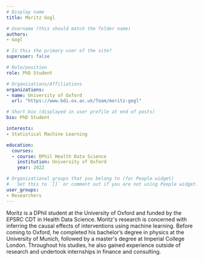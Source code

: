 ```yaml
---
# Display name
title: Moritz Gogl

# Username (this should match the folder name)
authors:
- Gogl

# Is this the primary user of the site?
superuser: false

# Role/position
role: PhD Student

# Organizations/Affiliations
organizations:
- name: University of Oxford
  url: "https://www.bdi.ox.ac.uk/Team/moritz-gogl"

# Short bio (displayed in user profile at end of posts)
bio: PhD Student

interests:
- Statistical Machine Learning

education:
  courses:
  - course: DPhil Health Data Science
    institution: University of Oxford
    year: 2022

# Organizational groups that you belong to (for People widget)
#   Set this to `[]` or comment out if you are not using People widget.
user_groups:
- Researchers
---
```


Moritz is a DPhil student at the University of Oxford and funded by the EPSRC CDT in Health Data Science. Moritz's research is concerned with inferring the causal effects of interventions using machine learning. Before coming to Oxford, he completed his bachelor’s degree in physics at the University of Munich, followed by a master's degree at Imperial College London. Throughout his studies, he also gained experience outside of research and undertook internships in finance and consulting.

